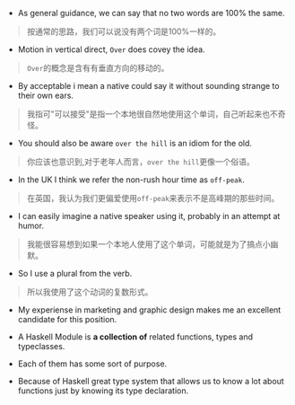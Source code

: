 
* As general guidance, we can say that no two words are 100% the same.

> 按通常的思路，我们可以说没有两个词是100%一样的。

* Motion in vertical direct, `Over` does covey the idea.

> `Over`的概念是含有有垂直方向的移动的。

* By acceptable i mean a native could say it without sounding strange to their own ears.

> 我指可"可以接受"是指一个本地很自然地使用这个单词，自己听起来也不奇怪。

* You should also be aware `over the hill` is an idiom for the old.

> 你应该也意识到,对于老年人而言，`over the hill`更像一个俗语。

* In the UK I think we refer the non-rush hour time as `off-peak`.

> 在英国，我认为我们更偏爱使用`off-peak`来表示不是高峰期的那些时间。

* I can easily imagine a native speaker using it, probably in an attempt at humor.

> 我能很容易想到如果一个本地人使用了这个单词，可能就是为了搞点小幽默。

* So I use a plural from the verb.

> 所以我使用了这个动词的复数形式。

* My experiense in marketing and graphic design makes me an excellent candidate for this position.

* A Haskell Module is **a collection of** related functions, types and typeclasses.

* Each of them has some sort of purpose.

* Because of Haskell great type system that allows us to know a lot about functions
just by knowing its type declaration.
